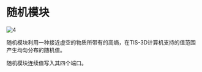 # 随机模块

![4](item:tis3d:moduleRandom)

随机模块利用一种接近虚空的物质所带有的高熵，在TIS-3D计算机支持的值范围产生均匀分布的随机值。

随机模块连续值写入其四个端口。